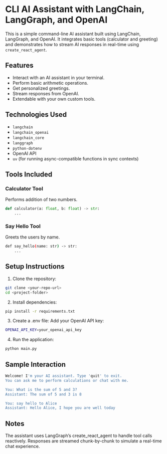 #  CLI AI Assistant with LangChain, LangGraph, and OpenAI

This is a simple command-line AI assistant built using LangChain, LangGraph, and OpenAI. It integrates basic tools (calculator and greeting) and demonstrates how to stream AI responses in real-time using `create_react_agent`.

##  Features
- Interact with an AI assistant in your terminal.
- Perform basic arithmetic operations.
- Get personalized greetings.
- Stream responses from OpenAI.
- Extendable with your own custom tools.

##  Technologies Used
- `langchain`
- `langchain_openai`
- `langchain_core`
- `langgraph`
- `python-dotenv`
- OpenAI API
- `uv` (for running async-compatible functions in sync contexts)

##  Tools Included
### Calculator Tool
Performs addition of two numbers.
```python
def calculator(a: float, b: float) -> str:
    ...
```
### Say Hello Tool

Greets the users by name.

```bash
def say_hello(name: str) -> str:
    ...

```

## Setup Instructions
1. Clone the repository:
```bash
git clone <your-repo-url>
cd <project-folder>
```

2. Install dependencies:

```bash
pip install -r requirements.txt
```

3. Create a .env file: Add your OpenAI API key: 
```bash
OPENAI_API_KEY=your_openai_api_key
```
4. Run the application:
```bash
python main.py
```

## Sample Interaction
```bash
Welcome! I'm your AI assistant. Type 'quit' to exit.
You can ask me to perform calculations or chat with me.

You: What is the sum of 5 and 3?
Assistant: The sum of 5 and 3 is 8

You: say hello to Alice
Assistant: Hello Alice, I hope you are well today

```
## Notes
The assistant uses LangGraph’s create_react_agent to handle tool calls reactively. Responses are streamed chunk-by-chunk to simulate a real-time chat experience.


